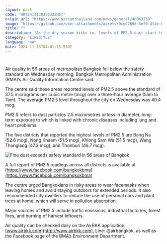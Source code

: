 ```yaml
---
layout: post
code: "ART2411130356J2ZH6T"
origin_url: "https://www.nationthailand.com/news/general/40043239"
image: "https://github.com/user-attachments/assets/9cee7698-3ef9-4f4e-8518-aa9b33586598"
title: ""
description: "As the dry season kicks in, levels of PM2.5 dust start to rise, with 56 areas in metropolitan Bangkok exceeding safety standards"
category: "LIFESTYLE"
language: "en"
date: 2024-11-13T04:01:13.530Z
---
```


# 









Air quality in 56 areas of metropolitan Bangkok fell below the safety standard on Wednesday morning, Bangkok Metropolitan Administration (BMA)’s Air Quality Information Centre said.

The centre said these areas reported levels of PM2.5 above the standard of 37.5 micrograms per cubic metre (mcg) over a three-hour average (5am to 7am). The average PM2.5 level throughout the city on Wednesday was 40.4 mcg.

PM2.5 refers to dust particles 2.5 micrometres or less in diameter, long-term exposure to which is linked with chronic diseases including lung and heart problems.

The five districts that reported the highest levels of PM2.5 are Bang Na (52.6 mcg), Nong Khaem (51.5 mcg), Khlong Sam Wa (51.5 mcg), Wang Thonglang (47.3 mcg), and Thonburi (46.7 mcg).

  ![Fine dust exceeds safety standard in 56 areas of Bangkok](https://github.com/user-attachments/assets/4b25ee48-9f00-40ff-805f-153f3fc9b71f)

A full report of PM2.5 readings across all districts is available at [https://www.facebook.com/bangkokbma](https://www.facebook.com/bangkokbma)

The centre urged Bangkokians in risky areas to wear facemasks when leaving homes and avoid staying outdoors for extended periods. It also recommended city dwellers to reduce the use of personal cars and plant trees at home, which will serve in pollution absorption.

Major sources of PM2.5 include traffic emissions, industrial factories, forest fires, and burning of harvest leftovers.

Air quality can be checked daily on the AirBKK application, [www.airbkk.com](http://www.airbkk.com), Line: @airbangkok, as well as the Facebook page of the BMA’s Environment Department.